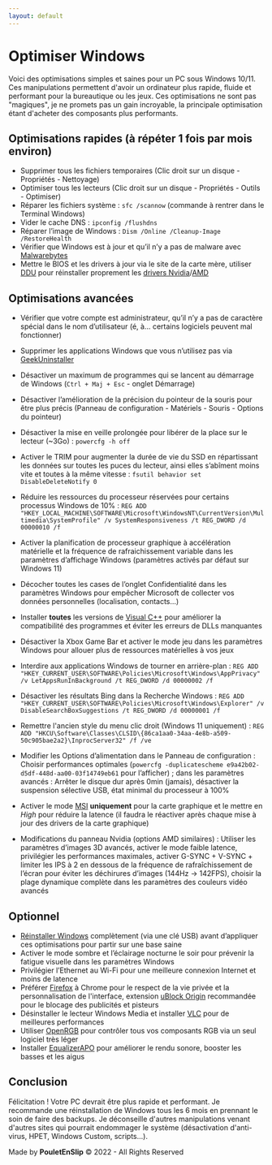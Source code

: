 ```yaml
---
layout: default
---
```


# Optimiser Windows

Voici des optimisations simples et saines pour un PC sous Windows 10/11. Ces manipulations permettent d'avoir un ordinateur plus rapide, fluide et performant pour la bureautique ou les jeux. Ces optimisations ne sont pas "magiques", je ne promets pas un gain incroyable, la principale optimisation étant d'acheter des composants plus performants.

## Optimisations rapides (à répéter 1 fois par mois environ)

* Supprimer tous les fichiers temporaires (Clic droit sur un disque - Propriétés - Nettoyage)
* Optimiser tous les lecteurs (Clic droit sur un disque - Propriétés - Outils - Optimiser)
* Réparer les fichiers système : `sfc /scannow` (commande à rentrer dans le Terminal Windows)
* Vider le cache DNS : `ipconfig /flushdns`
* Réparer l’image de Windows : `Dism /Online /Cleanup-Image /RestoreHealth`
* Vérifier que Windows est à jour et qu’il n’y a pas de malware avec [Malwarebytes](https://fr.malwarebytes.com/)
* Mettre le BIOS et les drivers à jour via le site de la carte mère, utiliser [DDU](https://www.guru3d.com/files-details/display-driver-uninstaller-download.html) pour réinstaller proprement les [drivers Nvidia](https://www.nvidia.fr/Download/index.aspx?lang=fr)/[AMD](https://www.amd.com/en/support)

## Optimisations avancées

* Vérifier que votre compte est administrateur, qu’il n’y a pas de caractère spécial dans le nom d’utilisateur (é, à... certains logiciels peuvent mal fonctionner)

* Supprimer les applications Windows que vous n’utilisez pas via [GeekUninstaller](https://geekuninstaller.com/download)

* Désactiver un maximum de programmes qui se lancent au démarrage de Windows (`Ctrl + Maj + Esc` - onglet Démarrage)

* Désactiver l’amélioration de la précision du pointeur de la souris pour être plus précis (Panneau de configuration - Matériels - Souris - Options du pointeur)

* Désactiver la mise en veille prolongée pour libérer de la place sur le lecteur (~3Go) : `powercfg -h off`

* Activer le TRIM pour augmenter la durée de vie du SSD en répartissant les données sur toutes les puces du lecteur, ainsi elles s’abîment moins vite et toutes à la même vitesse : `fsutil behavior set DisableDeleteNotify 0`

* Réduire les ressources du processeur réservées pour certains processus Windows de 10% : `REG ADD "HKEY_LOCAL_MACHINE\SOFTWARE\Microsoft\WindowsNT\CurrentVersion\Multimedia\SystemProfile" /v SystemResponsiveness /t REG_DWORD /d 00000010 /f`

* Activer la planification de processeur graphique à accélération matérielle et la fréquence de rafraichissement variable dans les paramètres d’affichage Windows (paramètres activés par défaut sur Windows 11)

* Décocher toutes les cases de l’onglet Confidentialité dans les paramètres Windows pour empêcher Microsoft de collecter vos données personnelles (localisation, contacts...)

* Installer **toutes** les versions de [Visual C++](https://www.techpowerup.com/download/visual-c-redistributable-runtime-package-all-in-one/) pour améliorer la compatibilité des programmes et éviter les erreurs de DLLs manquantes

* Désactiver la Xbox Game Bar et activer le mode jeu dans les paramètres Windows pour allouer plus de ressources matérielles à vos jeux

* Interdire aux applications Windows de tourner en arrière-plan : `REG ADD "HKEY_CURRENT_USER\SOFTWARE\Policies\Microsoft\Windows\AppPrivacy" /v LetAppsRunInBackground /t REG_DWORD /d 00000002 /f`

* Désactiver les résultats Bing dans la Recherche Windows : `REG ADD "HKEY_CURRENT_USER\SOFTWARE\Policies\Microsoft\Windows\Explorer" /v DisableSearchBoxSuggestions /t REG_DWORD /d 00000001 /f`

* Remettre l'ancien style du menu clic droit (Windows 11 uniquement) : `REG ADD "HKCU\Software\Classes\CLSID\{86ca1aa0-34aa-4e8b-a509-50c905bae2a2}\InprocServer32" /f /ve`

* Modifier les Options d’alimentation dans le Panneau de configuration : Choisir performances optimales (`powercfg -duplicatescheme
e9a42b02-d5df-448d-aa00-03f14749eb61` pour l’afficher) ; dans les paramètres avancés : Arrêter le disque dur après 0min (jamais), désactiver la suspension sélective USB, état minimal du processeur à 100%

* Activer le mode [MSI](https://www.mediafire.com/file/ewpy1p0rr132thk/MSI_util_v3.zip/file) **uniquement** pour la carte graphique et le mettre en *High* pour réduire la latence (il faudra le réactiver après chaque mise à jour des drivers de la carte graphique)

* Modifications du panneau Nvidia (options AMD similaires) : Utiliser les paramètres d’images 3D avancés, activer le mode faible latence, privilégier les performances maximales, activer G-SYNC + V-SYNC + limiter les IPS à 2 en dessous de la fréquence de rafraîchissement de l’écran pour éviter les déchirures d’images (144Hz -> 142FPS), choisir la plage dynamique complète dans les paramètres des couleurs vidéo avancés

## Optionnel

* [Réinstaller Windows](https://www.youtube.com/watch?v=uHOP4UbEGug) complètement (via une clé USB) avant d’appliquer ces optimisations pour partir sur une base saine
* Activer le mode sombre et l’éclairage nocturne le soir pour prévenir la fatigue visuelle dans les paramètres Windows
* Privilégier l’Ethernet au Wi-Fi pour une meilleure connexion Internet et moins de latence
* Préférer [Firefox](https://www.mozilla.org/fr/firefox/new/) à Chrome pour le respect de la vie privée et la personnalisation de l'interface, extension [uBlock Origin](https://addons.mozilla.org/fr/firefox/addon/ublock-origin/) recommandée pour le blocage des publicités et pisteurs
* Désinstaller le lecteur Windows Media et installer [VLC](https://www.videolan.org/index.fr.html) pour de meilleures performances
* Utiliser [OpenRGB](https://openrgb.org/releases.html) pour contrôler tous vos composants RGB via un seul logiciel très léger
* Installer [EqualizerAPO](https://sourceforge.net/projects/equalizerapo/) pour améliorer le rendu sonore, booster les basses et les aigus

## Conclusion

Félicitation ! Votre PC devrait être plus rapide et performant. Je recommande une réinstallation de Windows tous les 6 mois en prennant le soin de faire des backups. Je déconseille d'autres manipulations venant d'autres sites qui pourrait endommager le système (désactivation d'anti-virus, HPET, Windows Custom, scripts...).

Made by **PouletEnSlip** © 2022 - All Rights Reserved
